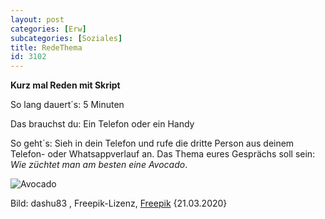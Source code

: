 ```yaml
---
layout: post
categories: [Erw]
subcategories: [Soziales]
title: RedeThema
id: 3102
---
```

**Kurz mal Reden mit Skript**

So lang dauert´s: 5 Minuten

Das brauchst du:  Ein Telefon oder ein Handy

So geht´s: Sieh in dein Telefon und rufe die dritte Person aus deinem Telefon- oder Whatsappverlauf an.
Das Thema eures Gesprächs soll sein: *Wie züchtet man am besten eine Avocado*.

![Avocado](https://image.freepik.com/fotos-kostenlos/avocado-auf-einem-dunklen-holz-hintergrund_1205-769.jpg?1)

Bild: dashu83 , Freepik-Lizenz, [Freepik](https://de.freepik.com/fotos-kostenlos/avocado-auf-einem-dunklen-holz-hintergrund_1017150.htm#page=1&query=avocado&position=1) {21.03.2020}

